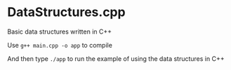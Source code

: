 # DataStructures.cpp
Basic data structures written in C++

Use `g++ main.cpp -o app` to compile

And then type `./app` to run the example of using the data structures in C++ 